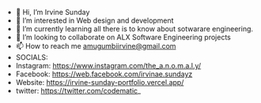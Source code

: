 - 👋 Hi, I’m Irvine Sunday
- 👀 I’m interested in Web design and development 
- 🌱 I’m currently learning all there is to know about sotwarare engineering.
- 💞️ I’m looking to collaborate on ALX Software Engineering projects
- 📫 How to reach me amugumbiirvine@gmail.com
- SOCIALS:
- Instagram: https://www.instagram.com/the_a.n.o.m.a.l.y/
- Facebook: https://web.facebook.com/irvinae.sundayz
- Website: https://irvine-sunday-portfolio.vercel.app/
- twitter: https://twitter.com/codematic_

<!---
sundayirvine-code/sundayirvine-code is a ✨ special ✨ repository because its `README.md` (this file) appears on your GitHub profile.
You can click the Preview link to take a look at your changes.
--->
